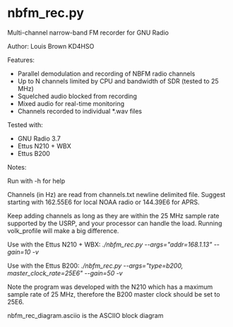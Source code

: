 nbfm_rec.py
======

Multi-channel narrow-band FM recorder for GNU Radio

Author: Louis Brown KD4HSO

Features:
- Parallel demodulation and recording of NBFM radio channels
- Up to N channels limited by CPU and bandwidth of SDR (tested to 25 MHz)
- Squelched audio blocked from recording
- Mixed audio for real-time monitoring
- Channels recorded to individual *.wav files


Tested with: 
- GNU Radio 3.7
- Ettus N210 + WBX
- Ettus B200


Notes:

Run with -h for help

Channels (in Hz) are read from channels.txt newline delimited file.
Suggest starting with 162.55E6 for local NOAA radio or 144.39E6 for APRS.

Keep adding channels as long as they are within the 25 MHz sample rate
supported by the USRP, and your processor can handle the load.
Running volk_profile will make a big difference.

Use with the Ettus N210 + WBX:
*./nbfm_rec.py --args="addr=168.1.13" --gain=10 -v*

Use with the Ettus B200:
*./nbfm_rec.py --args="type=b200, master_clock_rate=25E6" --gain=50 -v*

Note the program was developed with the N210 which has a maximum sample rate
of 25 MHz, therefore the B200 master clock should be set to 25E6.

nbfm_rec_diagram.asciio is the ASCIIO block diagram